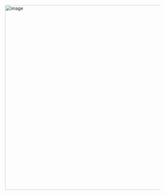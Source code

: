<img width="600" alt="image" src="https://github.com/user-attachments/assets/3db35d1e-79c4-4108-92f4-7b3fdaf9c461" />
